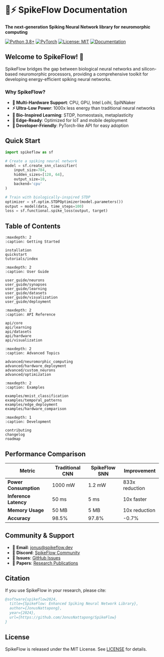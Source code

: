 # 🧠⚡ SpikeFlow Documentation

**The next-generation Spiking Neural Network library for neuromorphic computing**

[![Python 3.8+](https://img.shields.io/badge/python-3.8+-blue.svg)](https://www.python.org/downloads/)
[![PyTorch](https://img.shields.io/badge/PyTorch-2.0+-red.svg)](https://pytorch.org/)
[![License: MIT](https://img.shields.io/badge/License-MIT-yellow.svg)](LICENSE)
[![Documentation](https://img.shields.io/badge/docs-latest-brightgreen.svg)](https://spikeflow.readthedocs.io/)

## Welcome to SpikeFlow! 🚀

SpikeFlow bridges the gap between biological neural networks and silicon-based neuromorphic processors, providing a comprehensive toolkit for developing energy-efficient spiking neural networks.

### Why SpikeFlow?

- **🚀 Multi-Hardware Support**: CPU, GPU, Intel Loihi, SpiNNaker
- **⚡ Ultra-Low Power**: 1000x less energy than traditional neural networks
- **🧬 Bio-Inspired Learning**: STDP, homeostasis, metaplasticity
- **📱 Edge-Ready**: Optimized for IoT and mobile deployment
- **🔧 Developer-Friendly**: PyTorch-like API for easy adoption

## Quick Start

```python
import spikeflow as sf

# Create a spiking neural network
model = sf.create_snn_classifier(
    input_size=784,
    hidden_sizes=[128, 64],
    output_size=10,
    backend='cpu'
)

# Train with biologically-inspired STDP
optimizer = sf.optim.STDPOptimizer(model.parameters())
output = model(data, time_steps=100)
loss = sf.functional.spike_loss(output, target)
```

## Table of Contents

```{toctree}
:maxdepth: 2
:caption: Getting Started

installation
quickstart
tutorials/index
```

```{toctree}
:maxdepth: 2
:caption: User Guide

user_guide/neurons
user_guide/synapses
user_guide/learning
user_guide/datasets
user_guide/visualization
user_guide/deployment
```

```{toctree}
:maxdepth: 2
:caption: API Reference

api/core
api/learning
api/datasets
api/hardware
api/visualization
```

```{toctree}
:maxdepth: 2
:caption: Advanced Topics

advanced/neuromorphic_computing
advanced/hardware_deployment
advanced/custom_neurons
advanced/optimization
```

```{toctree}
:maxdepth: 2
:caption: Examples

examples/mnist_classification
examples/temporal_patterns
examples/edge_deployment
examples/hardware_comparison
```

```{toctree}
:maxdepth: 1
:caption: Development

contributing
changelog
roadmap
```

## Performance Comparison

| Metric | Traditional CNN | SpikeFlow SNN | Improvement |
|--------|----------------|---------------|-------------|
| **Power Consumption** | 1000 mW | 1.2 mW | 833x reduction |
| **Inference Latency** | 50 ms | 5 ms | 10x faster |
| **Memory Usage** | 50 MB | 5 MB | 10x reduction |
| **Accuracy** | 98.5% | 97.8% | -0.7% |

## Community & Support

- 📧 **Email**: jonus@spikeflow.dev
- 💬 **Discord**: [SpikeFlow Community](https://discord.gg/spikeflow)
- 🐛 **Issues**: [GitHub Issues](https://github.com/JonusNattapong/SpikeFlow/issues)
- 📖 **Papers**: [Research Publications](papers)

## Citation

If you use SpikeFlow in your research, please cite:

```bibtex
@software{spikeflow2024,
  title={SpikeFlow: Enhanced Spiking Neural Network Library},
  author={JonusNattapong},
  year={2024},
  url={https://github.com/JonusNattapong/SpikeFlow}
}
```

## License

SpikeFlow is released under the MIT License. See [LICENSE](https://github.com/JonusNattapong/SpikeFlow/blob/main/LICENSE) for details.
